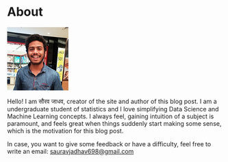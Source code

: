 # About


![](/images/profile_2.png)

Hello! I am सौरव जाधव, creator of the site and author of this blog post. I am a undergraduate student of statistics and I love simplifying Data Science and Machine Learning concepts. I always feel, gaining intuition of a subject is paramount, and feels great when things suddenly start making some sense, which is the motivation for this blog post.

In case, you want to give some feedback or have a difficulty, feel free to write an email: [sauravjadhav698@gmail.com](mailto:sauravjadhav698@gmail.com)

